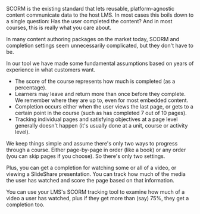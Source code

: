 SCORM is the existing standard that lets reusable, platform-agnostic content communicate data to the host LMS. In most cases this boils down to a single question: Has the user completed the content? And in most courses, this is really what you care about.

In many content authoring packages on the market today, SCORM and completion settings seem unnecessarily complicated, but they don't have to be.

In our tool we have made some fundamental assumptions based on years of experience in what customers want.

* The score of the course represents how much is completed (as a percentage).
* Learners may leave and return more than once before they complete. We remember where they are up to, even for most embedded content.
* Completion occurs either when the user views the last page, or gets to a certain point in the course (such as has completed 7 out of 10 pages).
* Tracking individual pages and satisfying objectives at a page level generally doesn't happen (it's usually done at a unit, course or activity level).

We keep things simple and assume there's only two ways to progress through a course. Either page-by-page in order (like a book) or any order (you can skip pages if you choose). So there's only two settings.

Plus, you can get a completion for watching some or all of a video, or viewing a SlideShare presentation. You can track how much of the media the user has watched and score the page based on that information.

You can use your LMS's SCORM tracking tool to examine how much of a video a user has watched, plus if they get more than (say) 75%, they get a completion too.
